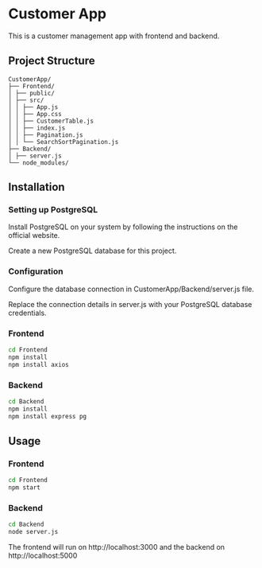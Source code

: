 # Customer App

This is a customer management app with frontend and backend.

## Project Structure

```
CustomerApp/
├── Frontend/
│ ├── public/
│ ├── src/
│ │ ├── App.js
│ │ ├── App.css
│ │ ├── CustomerTable.js
│ │ ├── index.js
│ │ ├── Pagination.js
│ │ └── SearchSortPagination.js
├── Backend/
│ ├── server.js
└── node_modules/
```


## Installation

### Setting up PostgreSQL
Install PostgreSQL on your system by following the instructions on the official website.

Create a new PostgreSQL database for this project.

### Configuration
Configure the database connection in CustomerApp/Backend/server.js file.

Replace the connection details in server.js with your PostgreSQL database credentials.

### Frontend

```bash
cd Frontend
npm install
npm install axios
```

### Backend

```bash 
cd Backend
npm install
npm install express pg
```

## Usage

### Frontend

```bash
cd Frontend 
npm start
```

### Backend

```bash
cd Backend
node server.js
```

The frontend will run on http://localhost:3000 and the backend on http://localhost:5000


